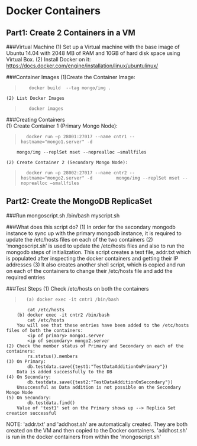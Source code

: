Docker Containers
=================

Part1: Create 2 Containers in a VM 
-----------------------------------

###Virtual Machine
	(1) Set up a Virtual machine with the base image of Ubuntu 14.04 with 2048 	   MB of RAM and 10GB of hard disk space using Virtual Box. 
	(2) Install Docker on it:
		https://docs.docker.com/engine/installation/linux/ubuntulinux/

###Container Images
	(1)Create the Container Image:
>	     docker build  --tag mongo/img . 

	(2) List Docker Images
>	     docker images

###Creating Containers  
	(1) Create Container 1 (Primary Mongo Node):
>	    docker run –p 28001:27017 --name cntr1 --hostname="mongo1.server" -d 
		mongo/img --replSet mset --noprealloc –smallfiles

	(2) Create Container 2 (Secondary Mongo Node):
>		docker run –p 28002:27017 --name cntr2 --hostname="mongo2.server" -d 		 mongo/img --replSet mset --noprealloc –smallfiles



Part2: Create the MongoDB ReplicaSet
------------------------------------

###Run mongoscript.sh
    /bin/bash myscript.sh 

###What does this script do? 
	(1) In order for the secondary mongodb instance to sync up with the 		primary mongodb instance, it is required to update the /etc/hosts 		files on each of the two containers 
	(2) ‘mongoscript.sh’ is used to update the /etc/hosts files and also to 	run the mongodb steps of initialization. This script creates a text 	file, addr.txt which is populated after inspecting the docker 			containers and getting their IP addresses
	(3) It also creates another shell script, which is copied and run on each 	  of the containers to change their /etc/hosts file and add the required 	 entries

###Test Steps
	(1) Check /etc/hosts on both the containers
>		(a) docker exec -it cntr1 /bin/bash
			cat /etc/hosts
		(b) docker exec -it cntr2 /bin/bash
			cat /etc/hosts
		You will see that these entries have been added to the /etc/hosts files of both the containers: 
		    <ip of primary> mongo1.server 
		    <ip of secomdary> mongo2.server
	(2) Check the member status of Primary and Secondary on each of the 		containers:
			rs.status().members
	(3) On Primary: 
			db.testdata.save({test1:"TestDataAdditionOnPrimary"})
		Data is added successfully to the DB 
	(4) On Secondary: 
			db.testdata.save({test2:"TestDataAdditionOnSecondary"})
		Unsuccessful as Data addition is not possible on the Secondary Mongo Node
	(5) On Secondary: 
			db.testdata.find()
		Value of 'test1' set on the Primary shows up --> Replica Set creation successful

NOTE: 'addr.txt' and 'addhost.sh' are automatically created. They are both created on the VM and then copied to the Docker containers. 'addhost.sh' is run in the docker containers from within the 'mongoscript.sh'

